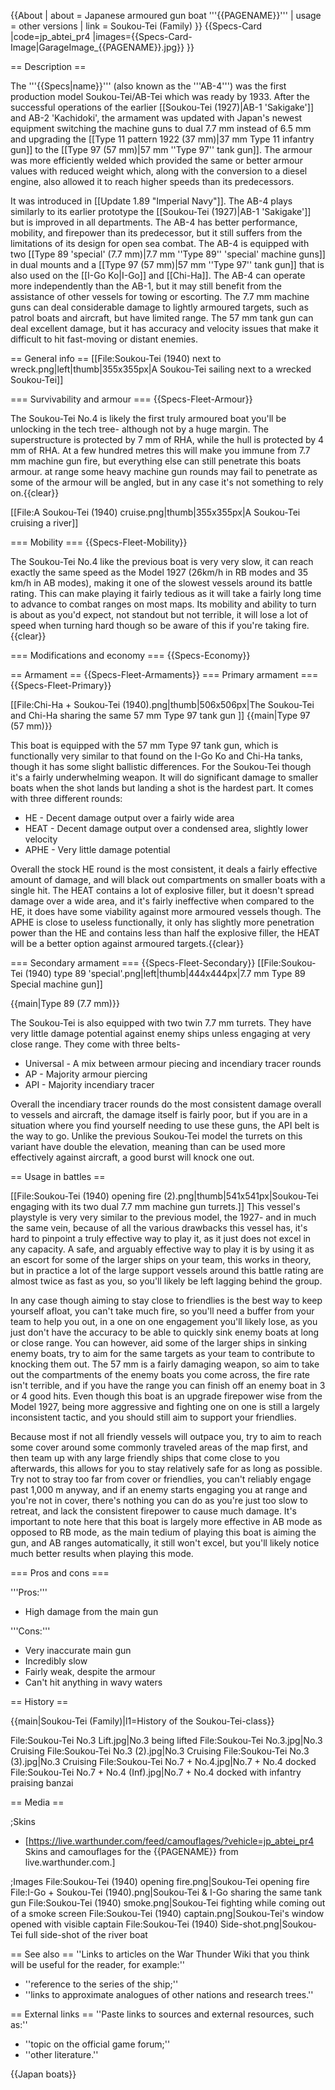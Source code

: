 {{About
| about = Japanese armoured gun boat '''{{PAGENAME}}'''
| usage = other versions
| link = Soukou-Tei (Family)
}}
{{Specs-Card
|code=jp_abtei_pr4
|images={{Specs-Card-Image|GarageImage_{{PAGENAME}}.jpg}}
}}

== Description ==
<!-- ''In the first part of the description, cover the history of the ship's creation and military application. In the second part, tell the reader about using this ship in the game. Add a screenshot: if a beginner player has a hard time remembering vehicles by name, a picture will help them identify the ship in question.'' -->
The '''{{Specs|name}}''' (also known as the '''AB-4''') was the first production model Soukou-Tei/AB-Tei which was ready by 1933. After the successful operations of the earlier [[Soukou-Tei (1927)|AB-1 'Sakigake']] and AB-2 'Kachidoki', the armament was updated with Japan's newest equipment switching the machine guns to dual 7.7 mm instead of 6.5 mm and upgrading the [[Type 11 pattern 1922 (37 mm)|37 mm Type 11 infantry gun]] to the [[Type 97 (57 mm)|57 mm ''Type 97'' tank gun]]. The armour was more efficiently welded which provided the same or better armour values with reduced weight which, along with the conversion to a diesel engine, also allowed it to reach higher speeds than its predecessors.

It was introduced in [[Update 1.89 "Imperial Navy"]]. The AB-4 plays similarly to its earlier prototype the [[Soukou-Tei (1927)|AB-1 'Sakigake']] but is improved in all departments. The AB-4 has better performance, mobility, and firepower than its predecessor, but it still suffers from the limitations of its design for open sea combat. The AB-4 is equipped with two [[Type 89 'special' (7.7 mm)|7.7 mm ''Type 89'' 'special' machine guns]] in dual mounts and a [[Type 97 (57 mm)|57 mm ''Type 97'' tank gun]] that is also used on the [[I-Go Ko|I-Go]] and [[Chi-Ha]]. The AB-4 can operate more independently than the AB-1, but it may still benefit from the assistance of other vessels for towing or escorting. The 7.7 mm machine guns can deal considerable damage to lightly armoured targets, such as patrol boats and aircraft, but have limited range. The 57 mm tank gun can deal excellent damage, but it has accuracy and velocity issues that make it difficult to hit fast-moving or distant enemies.

== General info ==
[[File:Soukou-Tei (1940) next to wreck.png|left|thumb|355x355px|A Soukou-Tei sailing next to a wrecked Soukou-Tei]]

=== Survivability and armour ===
{{Specs-Fleet-Armour}}
<!-- ''Talk about the vehicle's armour. Note the most well-defended and most vulnerable zones, e.g. the ammo magazine. Evaluate the composition of components and assemblies responsible for movement and manoeuvrability. Evaluate the survivability of the primary and secondary armaments separately. Don't forget to mention the size of the crew, which plays an important role in fleet mechanics. Save tips on preserving survivability for the "Usage in battles" section. If necessary, use a graphical template to show the most well-protected or most vulnerable points in the armour.'' -->

The Soukou-Tei No.4 is likely the first truly armoured boat you'll be unlocking in the tech tree- although not by a huge margin. The superstructure is protected by 7 mm of RHA, while the hull is protected by 4 mm of RHA. At a few hundred metres this will make you immune from 7.7 mm machine gun fire, but everything else can still penetrate this boats armour. at range some heavy machine gun rounds may fail to penetrate as some of the armour will be angled, but in any case it's not something to rely on.{{clear}}

[[File:A Soukou-Tei (1940) cruise.png|thumb|355x355px|A Soukou-Tei cruising a river]]

=== Mobility ===
{{Specs-Fleet-Mobility}}
<!-- ''Write about the ship's mobility. Evaluate its power and manoeuvrability, rudder rerouting speed, stopping speed at full tilt, with its maximum forward and reverse speed.'' -->

The Soukou-Tei No.4 like the previous boat is very very slow, it can reach exactly the same speed as the Model 1927 (26km/h in RB modes and 35 km/h in AB modes), making it one of the slowest vessels around its battle rating. This can make playing it fairly tedious as it will take a fairly long time to advance to combat ranges on most maps. Its mobility and ability to turn is about as you'd expect, not standout but not terrible, it will lose a lot of speed when turning hard though so be aware of this if you're taking fire.{{clear}}

=== Modifications and economy ===
{{Specs-Economy}}

== Armament ==
{{Specs-Fleet-Armaments}}
=== Primary armament ===
{{Specs-Fleet-Primary}}
<!-- ''Provide information about the characteristics of the primary armament. Evaluate their efficacy in battle based on their reload speed, ballistics and the capacity of their shells. Add a link to the main article about the weapon: <code><nowiki>{{main|Weapon name (calibre)}}</nowiki></code>. Broadly describe the ammunition available for the primary armament, and provide recommendations on how to use it and which ammunition to choose.'' -->
[[File:Chi-Ha + Soukou-Tei (1940).png|thumb|506x506px|The Soukou-Tei and Chi-Ha sharing the same 57 mm Type 97 tank gun ]]
{{main|Type 97 (57 mm)}}

This boat is equipped with the 57 mm Type 97 tank gun, which is functionally very similar to that found on the I-Go Ko and Chi-Ha tanks, though it has some slight ballistic differences. For the Soukou-Tei though it's a fairly underwhelming weapon. It will do significant damage to smaller boats when the shot lands but landing a shot is the hardest part. It comes with three different rounds:

* HE - Decent damage output over a fairly wide area
* HEAT - Decent damage output over a condensed area, slightly lower velocity
* APHE - Very little damage potential

Overall the stock HE round is the most consistent, it deals a fairly effective amount of damage, and will black out compartments on smaller boats with a single hit. The HEAT contains a lot of explosive filler, but it doesn't spread damage over a wide area, and it's fairly ineffective when compared to the HE, it does have some viability against more armoured vessels though. The APHE is close to useless functionally, it only has slightly more penetration power than the HE and contains less than half the explosive filler, the HEAT will be a better option against armoured targets.{{clear}}

=== Secondary armament ===
{{Specs-Fleet-Secondary}}
[[File:Soukou-Tei (1940) type 89 'special'.png|left|thumb|444x444px|7.7 mm Type 89 Special machine gun]]
<!-- ''Some ships are fitted with weapons of various calibres. Secondary armaments are defined as weapons chosen with the control <code>Select secondary weapon</code>. Evaluate the secondary armaments and give advice on how to use them. Describe the ammunition available for the secondary armament. Provide recommendations on how to use them and which ammunition to choose. Remember that any anti-air armament, even heavy calibre weapons, belong in the next section. If there is no secondary armament, remove this section.'' -->
{{main|Type 89 (7.7 mm)}}

The Soukou-Tei is also equipped with two twin 7.7 mm turrets. They have very little damage potential against enemy ships unless engaging at very close range. They come with three belts-

* Universal - A mix between armour piecing and incendiary tracer rounds
* AP - Majority armour piercing
* API - Majority incendiary tracer

Overall the incendiary tracer rounds do the most consistent damage overall to vessels and aircraft, the damage itself is fairly poor, but if you are in a situation where you find yourself needing to use these guns, the API belt is the way to go. Unlike the previous Soukou-Tei model the turrets on this variant have double the elevation, meaning than can be used more effectively against aircraft, a good burst will knock one out.

== Usage in battles ==
<!-- ''Describe the technique of using this ship, the characteristics of her use in a team and tips on strategy. Abstain from writing an entire guide – don't try to provide a single point of view, but give the reader food for thought. Talk about the most dangerous opponents for this vehicle and provide recommendations on fighting them. If necessary, note the specifics of playing with this vehicle in various modes (AB, RB, SB).'' -->
[[File:Soukou-Tei (1940) opening fire (2).png|thumb|541x541px|Soukou-Tei engaging with its two dual 7.7 mm machine gun turrets.]]
This vessel's playstyle is very very similar to the previous model, the 1927- and in much the same vein, because of all the various drawbacks this vessel has, it's hard to pinpoint a truly effective way to play it, as it just does not excel in any capacity. A safe, and arguably effective way to play it is by using it as an escort for some of the larger ships on your team, this works in theory, but in practice a lot of the large support vessels around this battle rating are almost twice as fast as you, so you'll likely be left lagging behind the group.

In any case though aiming to stay close to friendlies is the best way to keep yourself afloat, you can't take much fire, so you'll need a buffer from your team to help you out, in a one on one engagement you'll likely lose, as you just don't have the accuracy to be able to quickly sink enemy boats at long or close range. You can however, aid some of the larger ships in sinking enemy boats, try to aim for the same targets as your team to contribute to knocking them out. The 57 mm is a fairly damaging weapon, so aim to take out the compartments of the enemy boats you come across, the fire rate isn't terrible, and if you have the range you can finish off an enemy boat in 3 or 4 good hits. Even though this boat is an upgrade firepower wise from the Model 1927, being more aggressive and fighting one on one is still a largely inconsistent tactic, and you should still aim to support your friendlies.

Because most if not all friendly vessels will outpace you, try to aim to reach some cover around some commonly traveled areas of the map first, and then team up with any large friendly ships that come close to you afterwards, this allows for you to stay relatively safe for as long as possible. Try not to stray too far from cover or friendlies, you can't reliably engage past 1,000 m anyway, and if an enemy starts engaging you at range and you're not in cover, there's nothing you can do as you're just too slow to retreat, and lack the consistent firepower to cause much damage. It's important to note here that this boat is largely more effective in AB mode as opposed to RB mode, as the main tedium of playing this boat is aiming the gun, and AB ranges automatically, it still won't excel, but you'll likely notice much better results when playing this mode.

=== Pros and cons ===
<!-- ''Summarise and briefly evaluate the vehicle in terms of its characteristics and combat effectiveness. Mark its pros and cons in the bulleted list. Try not to use more than 6 points for each of the characteristics. Avoid using categorical definitions such as "bad", "good" and the like - use substitutions with softer forms such as "inadequate" and "effective".'' -->

'''Pros:'''

* High damage from the main gun

'''Cons:'''

* Very inaccurate main gun
* Incredibly slow
* Fairly weak, despite the armour
* Can't hit anything in wavy waters

== History ==
<!-- ''Describe the history of the creation and combat usage of the ship in more detail than in the introduction. If the historical reference turns out to be too long, take it to a separate article, taking a link to the article about the ship and adding a block "/History" (example: <nowiki>https://wiki.warthunder.com/(Ship-name)/History</nowiki>) and add a link to it here using the <code>main</code> template. Be sure to reference text and sources by using <code><nowiki><ref></ref></nowiki></code>, as well as adding them at the end of the article with <code><nowiki><references /></nowiki></code>. This section may also include the ship's dev blog entry (if applicable) and the in-game encyclopedia description (under <code><nowiki>=== In-game description ===</nowiki></code>, also if applicable).'' -->

{{main|Soukou-Tei (Family)|l1=History of the Soukou-Tei-class}}

<gallery mode="packed-hover" heights="200">
File:Soukou-Tei No.3 Lift.jpg|No.3 being lifted
File:Soukou-Tei No.3.jpg|No.3 Cruising
File:Soukou-Tei No.3 (2).jpg|No.3 Cruising
File:Soukou-Tei No.3 (3).jpg|No.3 Cruising
File:Soukou-Tei No.7 + No.4.jpg|No.7 + No.4 docked
File:Soukou-Tei No.7 + No.4 (Inf).jpg|No.7 + No.4 docked with infantry praising banzai
</gallery>

== Media ==
<!-- ''Excellent additions to the article would be video guides, screenshots from the game, and photos.'' -->

;Skins
* [https://live.warthunder.com/feed/camouflages/?vehicle=jp_abtei_pr4 Skins and camouflages for the {{PAGENAME}} from live.warthunder.com.]

;Images
<gallery mode="packed-hover" heights="200">
File:Soukou-Tei (1940) opening fire.png|Soukou-Tei opening fire
File:I-Go + Soukou-Tei (1940).png|Soukou-Tei & I-Go sharing the same tank gun
File:Soukou-Tei (1940) smoke.png|Soukou-Tei fighting while coming out of a smoke screen
File:Soukou-Tei (1940) captain.png|Soukou-Tei's window opened with visible captain
File:Soukou-Tei (1940) Side-shot.png|Soukou-Tei full side-shot of the river boat
</gallery>

== See also ==
''Links to articles on the War Thunder Wiki that you think will be useful for the reader, for example:''
* ''reference to the series of the ship;''
* ''links to approximate analogues of other nations and research trees.''

== External links ==
''Paste links to sources and external resources, such as:''
* ''topic on the official game forum;''
* ''other literature.''

{{Japan boats}}